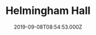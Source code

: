---
date: 2019-09-08T08:54:53.000Z
title: Helmingham Hall
latitude: 52.174086132210554
longitude: 1.196492922201195
category: checkin
---